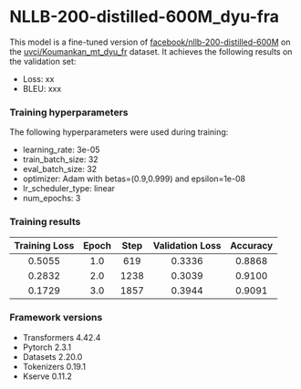 # NLLB-200-distilled-600M_dyu-fra

This model is a fine-tuned version of [facebook/nllb-200-distilled-600M](https://huggingface.co/facebook/nllb-200-distilled-600M) on the [uvci/Koumankan_mt_dyu_fr](https://huggingface.co/datasets/uvci/Koumankan_mt_dyu_fr) dataset.
It achieves the following results on the validation set:
- Loss: xx
- BLEU: xxx

### Training hyperparameters
The following hyperparameters were used during training:
- learning_rate: 3e-05
- train_batch_size: 32
- eval_batch_size: 32
- optimizer: Adam with betas=(0.9,0.999) and epsilon=1e-08
- lr_scheduler_type: linear
- num_epochs: 3

### Training results
| Training Loss | Epoch | Step | Validation Loss | Accuracy |
|:-------------:|:-----:|:----:|:---------------:|:--------:|
| 0.5055        | 1.0   | 619  | 0.3336          | 0.8868   |
| 0.2832        | 2.0   | 1238 | 0.3039          | 0.9100   |
| 0.1729        | 3.0   | 1857 | 0.3944          | 0.9091   |

### Framework versions
- Transformers 4.42.4
- Pytorch 2.3.1
- Datasets 2.20.0
- Tokenizers 0.19.1
- Kserve 0.11.2